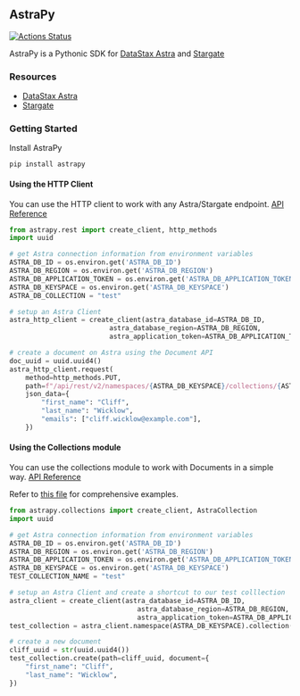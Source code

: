 ## AstraPy

[![Actions Status](https://github.com/datastax/astrapy/workflows/Tests/badge.svg)](https://github.com/datastax/astrapy/actions) 

AstraPy is a Pythonic SDK for [DataStax Astra](https://astra.datastax.com) and [Stargate](https://stargate.io/)

### Resources
- [DataStax Astra](https://astra.datastax.com)
- [Stargate](https://stargate.io/)


### Getting Started
Install AstraPy
```shell
pip install astrapy
```

#### Using the HTTP Client
You can use the HTTP client to work with any Astra/Stargate endpoint. [API Reference](https://docs.datastax.com/en/astra/docs/getting-started-with-datastax-astra.html)

```python
from astrapy.rest import create_client, http_methods
import uuid

# get Astra connection information from environment variables
ASTRA_DB_ID = os.environ.get('ASTRA_DB_ID')
ASTRA_DB_REGION = os.environ.get('ASTRA_DB_REGION')
ASTRA_DB_APPLICATION_TOKEN = os.environ.get('ASTRA_DB_APPLICATION_TOKEN')
ASTRA_DB_KEYSPACE = os.environ.get('ASTRA_DB_KEYSPACE')
ASTRA_DB_COLLECTION = "test"

# setup an Astra Client
astra_http_client = create_client(astra_database_id=ASTRA_DB_ID,
                         astra_database_region=ASTRA_DB_REGION,
                         astra_application_token=ASTRA_DB_APPLICATION_TOKEN)

# create a document on Astra using the Document API
doc_uuid = uuid.uuid4()
astra_http_client.request(
    method=http_methods.PUT,
    path=f"/api/rest/v2/namespaces/{ASTRA_DB_KEYSPACE}/collections/{ASTRA_DB_COLLECTION}/{doc_uuid}",
    json_data={
        "first_name": "Cliff",
        "last_name": "Wicklow",
        "emails": ["cliff.wicklow@example.com"],
    })
```

#### Using the Collections module
You can use the collections module to work with Documents in a simple way. [API Reference](https://docs.datastax.com/en/astra/docs/document-api.html)

Refer to [this file](https://github.com/datastax/astrapy/blob/master/tests/astrapy/test_collections.py) for comprehensive examples.

```python
from astrapy.collections import create_client, AstraCollection
import uuid

# get Astra connection information from environment variables
ASTRA_DB_ID = os.environ.get('ASTRA_DB_ID')
ASTRA_DB_REGION = os.environ.get('ASTRA_DB_REGION')
ASTRA_DB_APPLICATION_TOKEN = os.environ.get('ASTRA_DB_APPLICATION_TOKEN')
ASTRA_DB_KEYSPACE = os.environ.get('ASTRA_DB_KEYSPACE')
TEST_COLLECTION_NAME = "test"

# setup an Astra Client and create a shortcut to our test colllection
astra_client = create_client(astra_database_id=ASTRA_DB_ID,
                                astra_database_region=ASTRA_DB_REGION,
                                astra_application_token=ASTRA_DB_APPLICATION_TOKEN)
test_collection = astra_client.namespace(ASTRA_DB_KEYSPACE).collection(TEST_COLLECTION_NAME)

# create a new document
cliff_uuid = str(uuid.uuid4())
test_collection.create(path=cliff_uuid, document={
    "first_name": "Cliff",
    "last_name": "Wicklow",
})
```